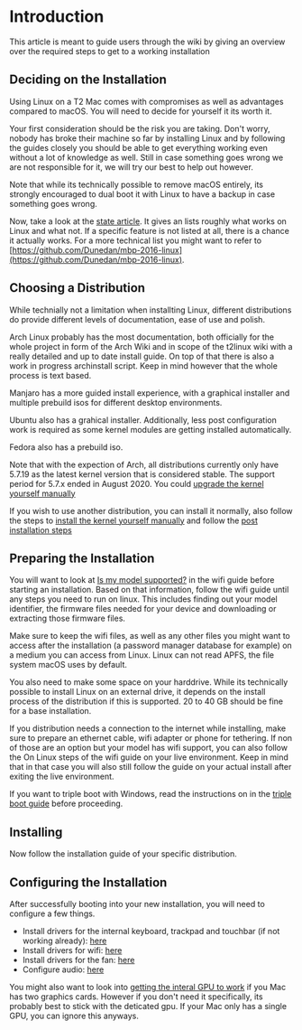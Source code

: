 # Introduction

This article is meant to guide users through the wiki by giving an overview over the required steps to
get to a working installation

## Deciding on the Installation

Using Linux on a T2 Mac comes with compromises as well as advantages compared to macOS. You will need
to decide for yourself it its worth it.

Your first consideration should be the risk you are taking. Don't worry, nobody has broke their machine so far by installing
Linux and by following the guides closely you should be able to get everything working even without a lot of knowledge as well.
Still in case something goes wrong we are not responsible for it, we will try our best to help out however.

Note that while its technically possible to remove macOS entirely, its strongly encouraged to dual boot it with Linux to have
a backup in case something goes wrong.

Now, take a look at the [state article](https://wiki.t2linux.org/state/). It gives an lists roughly what works on Linux and what not.
If a specific feature is not listed at all, there is a chance it actually works. For a more technical list you might want to refer to
[https://github.com/Dunedan/mbp-2016-linux](https://github.com/Dunedan/mbp-2016-linux).

## Choosing a Distribution

While technially not a limitation when installting Linux, different distributions do provide different levels of documentation,
ease of use and polish.

Arch Linux probably has the most documentation, both officially for the whole project in form of the Arch Wiki and in scope of the
t2linux wiki with a really detailed and up to date install guide. On top of that there is also a work in progress archinstall script.
Keep in mind however that the whole process is text based.

Manjaro has a more guided install experience, with a graphical installer and multiple prebuild isos for different desktop environments.

Ubuntu also has a grahical installer. Additionally, less post configuration work is required as some kernel modules are getting
installed automatically.

Fedora also has a prebuild iso.

Note that with the expection of Arch, all distributions currently only have 5.7.19 as the latest kernel version that is considered stable. The support period for 5.7.x ended in August 2020.
You could [upgrade the kernel yourself manually](https://wiki.t2linux.org/guides/kernel/)

If you wish to use another distribution, you can install it normally, also follow the steps to [install the kernel yourself manually](https://wiki.t2linux.org/guides/kernel/) and follow the [post installation steps](https://wiki.t2linux.org/roadmap/#configuring-the-installation)

## Preparing the Installation

You will want to look at [Is my model supported?](https://wiki.t2linux.org/guides/wifi/#is-my-model-supported) in the wifi guide before starting an installation.
Based on that information, follow the wifi guide until any steps you need to run on linux. This includes finding
out your model identifier, the firmware files needed for your device and downloading or extracting those firmware files.

Make sure to keep the wifi files, as well as any other files you might want to access after the installation (a password manager database for example) on a medium you can access from Linux. Linux can not read APFS, the file system macOS uses by default.

You also need to make some space on your harddrive. While its technically possible to install Linux on an external drive, it depends on the install process of the distribution if this is supported. 20 to 40 GB should be fine for a base installation.

If you distribution needs a connection to the internet while installing, make sure to prepare an ethernet cable, wifi adapter or
phone for tethering. If non of those are an option but your model has wifi support, you can also follow the On Linux steps of the wifi
guide on your live environment. Keep in mind that in that case you will also still follow the guide on your actual install after exiting
the live environment.

If you want to triple boot with Windows, read the instructions on in the [triple boot guide](https://wiki.t2linux.org/guides/windows/) before proceeding.

## Installing

Now follow the installation guide of your specific distribution.

## Configuring the Installation

After successfully booting into your new installation, you will need to configure a few things.

- Install drivers for the internal keyboard, trackpad and touchbar (if not working already): [here](https://wiki.t2linux.org/guides/dkms/)
- Install drivers for wifi: [here](https://wiki.t2linux.org/guides/wifi/#on-linux)
- Install drivers for the fan: [here](https://wiki.t2linux.org/guides/fan/)
- Configure audio: [here](https://wiki.t2linux.org/guides/audio-config/)

You might also want to look into [getting the interal GPU to work](https://wiki.t2linux.org/guides/hybrid-graphics/) if you Mac has two
graphics cards. However if you don't need it specifically, its probably best to stick with the deticated gpu. If your Mac only has
a single GPU, you can ignore this anyways.